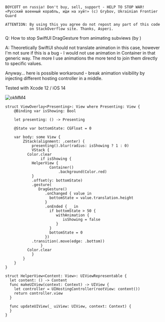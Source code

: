 ```
BOYCOTT on russia! Don't buy, sell, support - HELP TO STOP WAR!
«Русский военный корабль, иди на хуй!» (c) Grybov, Ukrainian Frontier Guard

ATTENTION: By using this you agree do not repost any part of this code
           on StackOverflow site. Thanks, Asperi.
```

Q: How to stop SwiftUI DragGesture from animating subviews (by )

A: Theoretically SwiftUI should not translate animation in this case, however I'm not sure if this is a bug - I would not use animation in Container in that generic way. The more I use animations the more tend to join them directly to specific values. 

Anyway... here is possible workaround - break animation visibility by injecting different hosting controller in a middle.

Tested with Xcode 12 / iOS 14

![okMM4](https://user-images.githubusercontent.com/62171579/174061977-b8921a5c-f38c-45ff-8dfa-f6a310f047d2.gif)

```
struct ViewOverlay<Presenting>: View where Presenting: View {
    @Binding var isShowing: Bool
    
    let presenting: () -> Presenting
    
    @State var bottomState: CGFloat = 0
    
    var body: some View {
        ZStack(alignment: .center) {
            presenting().blur(radius: isShowing ? 1 : 0)
            VStack {
          Color.clear
                if isShowing {
            HelperView {
                    Container()
                        .background(Color.red)
            }
            .offset(y: bottomState)
            .gesture(
               DragGesture()
                  .onChanged { value in
                    bottomState = value.translation.height
                  }
                  .onEnded { _ in
                    if bottomState > 50 {
                       withAnimation {
                          isShowing = false
                       }
                    }
                    bottomState = 0
                  })
            .transition(.move(edge: .bottom))
                }
          Color.clear
            }
        }
    }
}

struct HelperView<Content: View>: UIViewRepresentable {
  let content: () -> Content
  func makeUIView(context: Context) -> UIView {
    let controller = UIHostingController(rootView: content())
    return controller.view
  }
  
  func updateUIView(_ uiView: UIView, context: Context) {
  }
}
```
